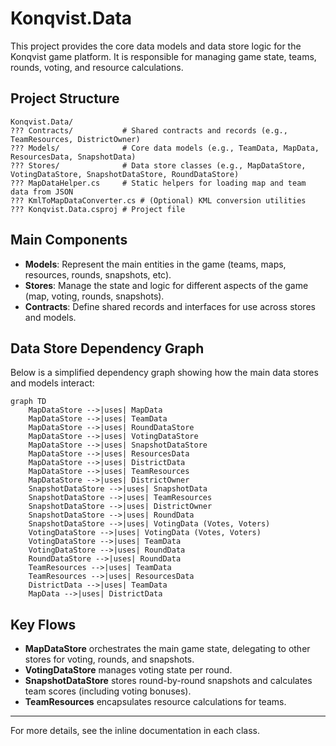 # Konqvist.Data

This project provides the core data models and data store logic for the Konqvist game platform. It is responsible for managing game state, teams, rounds, voting, and resource calculations.

## Project Structure

```
Konqvist.Data/
??? Contracts/           # Shared contracts and records (e.g., TeamResources, DistrictOwner)
??? Models/              # Core data models (e.g., TeamData, MapData, ResourcesData, SnapshotData)
??? Stores/              # Data store classes (e.g., MapDataStore, VotingDataStore, SnapshotDataStore, RoundDataStore)
??? MapDataHelper.cs     # Static helpers for loading map and team data from JSON
??? KmlToMapDataConverter.cs # (Optional) KML conversion utilities
??? Konqvist.Data.csproj # Project file
```

## Main Components

- **Models**: Represent the main entities in the game (teams, maps, resources, rounds, snapshots, etc).
- **Stores**: Manage the state and logic for different aspects of the game (map, voting, rounds, snapshots).
- **Contracts**: Define shared records and interfaces for use across stores and models.

## Data Store Dependency Graph

Below is a simplified dependency graph showing how the main data stores and models interact:

```mermaid
graph TD
    MapDataStore -->|uses| MapData
    MapDataStore -->|uses| TeamData
    MapDataStore -->|uses| RoundDataStore
    MapDataStore -->|uses| VotingDataStore
    MapDataStore -->|uses| SnapshotDataStore
    MapDataStore -->|uses| ResourcesData
    MapDataStore -->|uses| DistrictData
    MapDataStore -->|uses| TeamResources
    MapDataStore -->|uses| DistrictOwner
    SnapshotDataStore -->|uses| SnapshotData
    SnapshotDataStore -->|uses| TeamResources
    SnapshotDataStore -->|uses| DistrictOwner
    SnapshotDataStore -->|uses| RoundData
    SnapshotDataStore -->|uses| VotingData (Votes, Voters)
    VotingDataStore -->|uses| VotingData (Votes, Voters)
    VotingDataStore -->|uses| TeamData
    VotingDataStore -->|uses| RoundData
    RoundDataStore -->|uses| RoundData
    TeamResources -->|uses| TeamData
    TeamResources -->|uses| ResourcesData
    DistrictData -->|uses| TeamData
    MapData -->|uses| DistrictData
```

## Key Flows

- **MapDataStore** orchestrates the main game state, delegating to other stores for voting, rounds, and snapshots.
- **VotingDataStore** manages voting state per round.
- **SnapshotDataStore** stores round-by-round snapshots and calculates team scores (including voting bonuses).
- **TeamResources** encapsulates resource calculations for teams.

---

For more details, see the inline documentation in each class.
